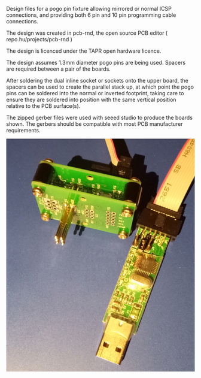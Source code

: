 Design files for a pogo pin fixture allowing mirrored or normal ICSP connections, and providing both 6 pin and 10 pin programming cable connections.

The design was created in pcb-rnd, the open source PCB editor ( repo.hu/projects/pcb-rnd )

The design is licenced under the TAPR open hardware licence.

The design assumes 1.3mm diameter pogo pins are being used. Spacers are required between a pair of the boards.

After soldering the dual inline socket or sockets onto the upper board, the spacers can be used to create the parallel stack up, at which point the pogo pins can be soldered into the normal or inverted footprint, taking care to ensure they are soldered into position with the same vertical position relative to the PCB surface(s).

The zipped gerber files were used with seeed studio to produce the boards shown. The gerbers should be compatible with most PCB manufacturer requirements.

![image](usb-asp-and-pogo-pin-fixture.jpg)

